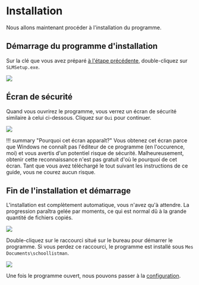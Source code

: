 # Installation

Nous allons maintenant procéder à l'installation du programme.

## Démarrage du programme d'installation

Sur la clé que vous avez préparé [à l'étape précédente](preparation/#preparer-la-cle-usb), double-cliquez sur `SLMSetup.exe`.

![](/img/explorer-4.png)

## Écran de sécurité

Quand vous ouvrirez le programme, vous verrez un écran de sécurité similaire à celui ci-dessous. Cliquez sur `Oui` pour continuer.

![](/img/consent-1.png)

!!! summary "Pourquoi cet écran apparaît?"
    Vous obtenez cet écran parce que Windows ne connaît pas l'éditeur de ce programme (en l'occurence, moi) et vous avertis d'un potentiel risque de sécurité. Malheureusement, obtenir cette reconnaissance n'est pas gratuit d'où le pourquoi de cet écran. Tant que vous avez téléchargé le tout suivant les instructions de ce guide, vous ne courez aucun risque.

## Fin de l'installation et démarrage

L'installation est complètement automatique, vous n'avez qu'à attendre. La progression paraîtra gelée par moments, ce qui est normal dû à la grande quantité de fichiers copiés.

![](/img/SLMSetup-1.png)

Double-cliquez sur le raccourci situé sur le bureau pour démarrer le programme. Si vous perdez ce raccourci, le programme est installé sous `Mes Documents\schoollistman`.

![](/img/desktop-1.png)

Une fois le programme ouvert, nous pouvons passer à la [configuration](configuration).